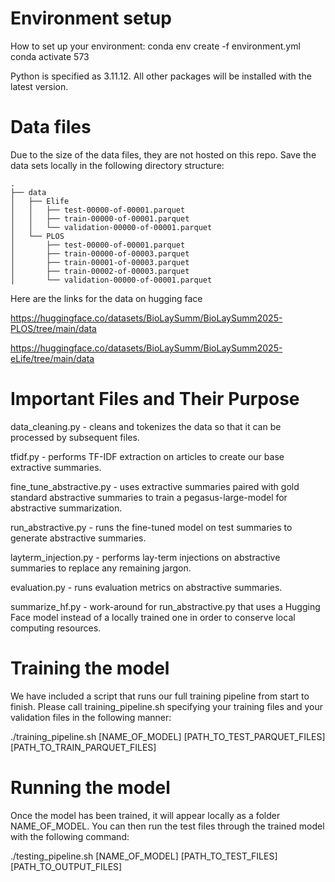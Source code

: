 # Environment setup

How to set up your environment:
conda env create -f environment.yml
conda activate 573

Python is specified as 3.11.12. All other packages will be installed with the latest version.

# Data files

Due to the size of the data files, they are not hosted on this repo. Save the data sets locally in the following directory structure:

```
.
├── data
│   ├── Elife
│   │   ├── test-00000-of-00001.parquet
│   │   ├── train-00000-of-00001.parquet
│   │   └── validation-00000-of-00001.parquet
│   └── PLOS
│       ├── test-00000-of-00001.parquet
│       ├── train-00000-of-00003.parquet
│       ├── train-00001-of-00003.parquet
│       ├── train-00002-of-00003.parquet
│       └── validation-00000-of-00001.parquet
```

Here are the links for the data on hugging face

https://huggingface.co/datasets/BioLaySumm/BioLaySumm2025-PLOS/tree/main/data

https://huggingface.co/datasets/BioLaySumm/BioLaySumm2025-eLife/tree/main/data

# Important Files and Their Purpose

data_cleaning.py - cleans and tokenizes the data so that it can be processed by subsequent files.

tfidf.py - performs TF-IDF extraction on articles to create our base extractive summaries.

fine_tune_abstractive.py - uses extractive summaries paired with gold standard abstractive summaries to train a pegasus-large-model for abstractive summarization.

run_abstractive.py - runs the fine-tuned model on test summaries to generate abstractive summaries.

layterm_injection.py - performs lay-term injections on abstractive summaries to replace any remaining jargon.

evaluation.py - runs evaluation metrics on abstractive summaries.

summarize_hf.py - work-around for run_abstractive.py that uses a Hugging Face model instead of a locally trained one in order to conserve local computing resources.


# Training the model
We have included a script that runs our full training pipeline from start to finish. Please call training_pipeline.sh specifying your training files and your validation files in the following manner:

./training_pipeline.sh [NAME_OF_MODEL] [PATH_TO_TEST_PARQUET_FILES] [PATH_TO_TRAIN_PARQUET_FILES]

# Running the model
Once the model has been trained, it will appear locally as a folder NAME_OF_MODEL. You can then run the test files through the trained model with the following command:

./testing_pipeline.sh [NAME_OF_MODEL] [PATH_TO_TEST_FILES] [PATH_TO_OUTPUT_FILES]